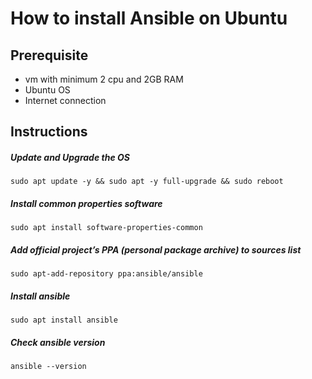# How to install Ansible on Ubuntu

## Prerequisite
- vm with minimum 2 cpu and 2GB RAM
- Ubuntu OS
- Internet connection

## Instructions

##### Update and Upgrade the OS
```
sudo apt update -y && sudo apt -y full-upgrade && sudo reboot
```

##### Install common properties software
```
sudo apt install software-properties-common
```

##### Add official project’s PPA (personal package archive) to sources list
```
sudo apt-add-repository ppa:ansible/ansible
```

##### Install ansible
```
sudo apt install ansible
```

##### Check ansible version
```
ansible --version
```